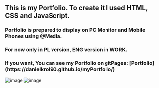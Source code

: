 <h2> This is my Portfolio. To create it I used HTML, CSS and JavaScript.
<h3> Portfolio is prepared to display on PC Monitor and Mobile Phones using @Media. </h3>
  <h3> For now only in PL version, ENG version in WORK.</h3>
  
 <h3> If you want, You can see my Portfolio on gitPages: [Portfolio](https://danielkrol90.github.io/myPortfolio/) </h3>
  
![image](https://user-images.githubusercontent.com/93492863/178103058-9497ffc9-ce82-4b24-bd4c-a0d79bf499fa.png)
  ![image](https://user-images.githubusercontent.com/93492863/178103328-c117be2d-9324-4514-bf82-7dab026eca7f.png)

